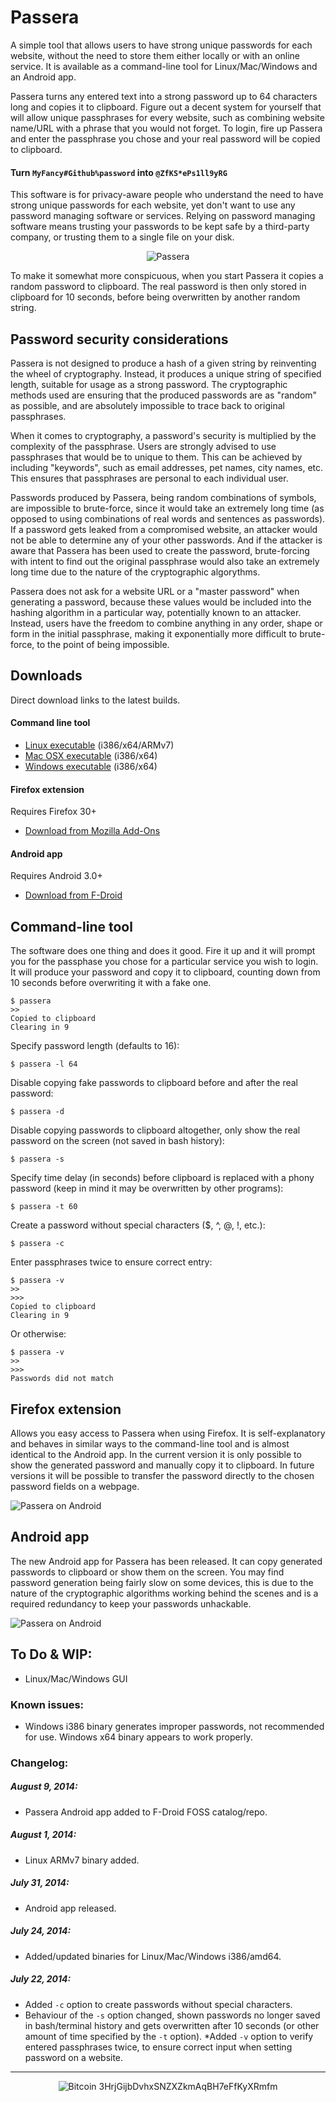 # Passera

A simple tool that allows users to have strong unique
passwords for each website, without the need to store them either
locally or with an online service. It is available as a command-line tool for Linux/Mac/Windows and an Android app.

Passera turns any entered text into a strong password up to 64
characters long and copies it to clipboard. Figure out a decent system
for yourself that will allow unique passphrases for every website, such
as combining website name/URL with a phrase that you would not forget.
To login, fire up Passera and enter the passphrase you chose and your
real password will be copied to clipboard.

#### Turn `MyFancy#Github%password` into `@ZfKS*ePs1ll9yRG`

This software is for privacy-aware people who understand the need to
have strong unique passwords for each website, yet don't want to use
any password managing software or services. Relying on password managing software means trusting your passwords to be kept safe by a third-party
company, or trusting them to a single file on your disk.

<p align="center">
  <img alt="Passera" title="Passera for Linux/Mac/Windows/Android" src="http://mw.gg/i/passera_full_logo.png" />
</p>

To make it somewhat more conspicuous, when you start Passera it copies
a random password to clipboard. The real password is then only stored
in clipboard for 10 seconds, before being overwritten by another
random string.

## Password security considerations

Passera is not designed to produce a hash of a given string by reinventing the wheel of cryptography. Instead, it produces a unique string of specified length, suitable for usage as a strong password. The cryptographic methods used are ensuring that the produced passwords are as "random" as possible, and are absolutely impossible to trace back to original passphrases.

When it comes to cryptography, a password's security is multiplied by the complexity of the passphrase. Users are strongly advised to use passphrases that would be to unique to them. This can be achieved by including "keywords", such as email addresses, pet names, city names, etc. This ensures that passphrases are personal to each individual user.

Passwords produced by Passera, being random combinations of symbols, are impossible to brute-force, since it would take an extremely long time (as opposed to using combinations of real words and sentences as passwords). If a password gets leaked from a compromised website, an attacker would not be able to determine any of your other passwords. And if the attacker is aware that Passera has been used to create the password, brute-forcing with intent to find out the original passphrase would also take an extremely long time due to the nature of the cryptographic algorythms.

Passera does not ask for a website URL or a "master password" when generating a password, because these values would be included into the hashing algorithm in a particular way, potentially known to an attacker. Instead, users have the freedom to combine anything in any order, shape or form in the initial passphrase, making it exponentially more difficult to brute-force, to the point of being impossible.

## Downloads
Direct download links to the latest builds.

#### Command line tool

* [Linux executable](http://mw.gg/d/passera-linux.tar.gz "Passera for Linux") (i386/x64/ARMv7)
* [Mac OSX executable](http://mw.gg/d/passera-osx.tar.gz "Passera for Mac OSX") (i386/x64)
* [Windows executable](http://mw.gg/d/passera-windows.zip "Passera for Microsoft Windows") (i386/x64)

#### Firefox extension

Requires Firefox 30+

* [Download from Mozilla Add-Ons](https://addons.mozilla.org/en-US/firefox/addon/passera/)

#### Android app

Requires Android 3.0+

* [Download from F-Droid](https://f-droid.org/repository/browse/?fdid=gg.mw.passera "Passera for Android on F-Droid")

## Command-line tool
The software does one thing and does it good. Fire it up and it will
prompt you for the passphase you chose for a particular service you
wish to login. It will produce your password and copy it to clipboard,
counting down from 10 seconds before overwriting it with a fake one.
```
$ passera
>> 
Copied to clipboard
Clearing in 9
```

Specify password length (defaults to 16):

```
$ passera -l 64
```

Disable copying fake passwords to clipboard before and after the real password:

```
$ passera -d 
```

Disable copying passwords to clipboard altogether, only show the real password on the screen (not saved in bash history):

```
$ passera -s
```

Specify time delay (in seconds) before clipboard is replaced with a phony password (keep in mind it may be overwritten by other programs): 
```
$ passera -t 60
```

Create a password without special characters ($, ^, @, !, etc.):
```
$ passera -c
```

Enter passphrases twice to ensure correct entry:
```
$ passera -v
>> 
>>> 
Copied to clipboard
Clearing in 9
```
Or otherwise:
```
$ passera -v
>> 
>>> 
Passwords did not match
```

## Firefox extension

Allows you easy access to Passera when using Firefox. It is self-explanatory and behaves in similar ways to the command-line tool and is almost identical to the Android app. In the current version it is only possible to show the generated password and manually copy it to clipboard. In future versions it will be possible to transfer the password directly to the chosen password fields on a webpage.

![Passera on Android](http://mw.gg/i/passera_firefox_24aug14.png)

## Android app
The new Android app for Passera has been released. It can copy generated passwords to clipboard or show them on the screen. You may find password generation being fairly slow on some devices, this is due to the nature of the cryptographic algorithms working behind the scenes and is a required redundancy to keep your passwords unhackable.

![Passera on Android](http://mw.gg/i/passera_android_2aug14.png)

## To Do & WIP:
* Linux/Mac/Windows GUI

### Known issues:
* Windows i386 binary generates improper passwords, not recommended for use. Windows x64 binary appears to work properly.

### Changelog:

##### August 9, 2014:
* Passera Android app added to F-Droid FOSS catalog/repo.

##### August 1, 2014:
* Linux ARMv7 binary added.

##### July 31, 2014:
* Android app released.

##### July 24, 2014:
* Added/updated binaries for Linux/Mac/Windows i386/amd64.

##### July 22, 2014:
* Added `-c` option to create passwords without special characters.
* Behaviour of the `-s` option changed, shown passwords no longer saved in bash/terminal history and gets overwritten after 10 seconds (or other amount of time specified by the `-t` option).
*Added `-v` option to verify entered passphrases twice, to ensure correct input when setting password on a website.

-----
<p align="center">
<img alt="Bitcoin" title="Donate with Bitcoin" src="http://mw.gg/i/bitcoin.png" /> 3HrjGijbDvhxSNZXZkmAqBH7eFfKyXRmfm</p>
